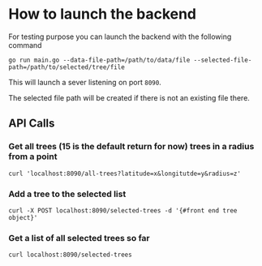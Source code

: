 # How to launch the backend

For testing purpose you can launch the backend with the following command

```
go run main.go --data-file-path=/path/to/data/file --selected-file-path=/path/to/selected/tree/file
```

This will launch a sever listening on port `8090`.

The selected file path will be created if there is not an existing file there.

## API Calls

### Get all trees (15 is the default return for now) trees in a radius from a point
```
curl 'localhost:8090/all-trees?latitude=x&longitutde=y&radius=z'
```

### Add a tree to the selected list
```
curl -X POST localhost:8090/selected-trees -d '{#front end tree object}'
```

### Get a list of all selected trees so far
```
curl localhost:8090/selected-trees
```
